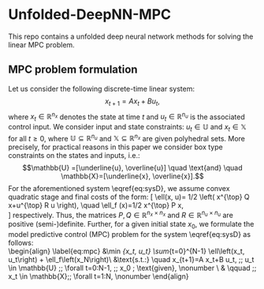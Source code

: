 # Unfolded-DeepNN-MPC
This repo contains a unfolded deep neural network methods for solving the linear MPC problem.

## MPC problem formulation

Let us consider  the  following discrete-time linear system:
$$x_{t+1} = Ax_t + B u_t,$$
where $x_t \in \mathbb{R}^{n_x}$ denotes the state at time $t$ and $u_t \in \mathbb{R}^{n_u}$ is the associated control input. We consider input and state constraints: $u_t \in \mathbb{U}$  and $x_t \in \mathbb{X}$ for all $t\geq 0$, where $\mathbb{U} \subseteq  \mathbb{R}^{n_u}$ and $\mathbb{X} \subseteq  \mathbb{R}^{n_x}$ are given  polyhedral sets. More precisely, for practical reasons in this paper we consider box type  constraints on the states and inputs, i.e.: 
$$\mathbb{U} =[\underline{u}, \overline{u}] \quad  \text{and} \quad   \mathbb{X}=[\underline{x}, \overline{x}].$$  For the aforementioned system \eqref{eq:sysD}, we assume convex quadratic stage and final costs of the form:
\[ 
\ell(x, u)= 1/2 \left( x^{\top} Q x+u^{\top} R u \right), \quad \ell_f (x)=1/2 x^{\top} P x,  
\] 
respectively. Thus, the matrices $P, Q \in \mathbb{R}^{n_x \times n_x}$  and $R \in \mathbb{R}^{n_u \times n_u}$ are positive (semi-)definite. Further, for a given initial state $x_0$, we formulate the model predictive control (MPC) problem for the system \eqref{eq:sysD} as follows:
\
\begin{align} \label{eq:mpc}
&\min _{x_t, u_t} \sum_{t=0}^{N-1} \ell\left(x_t, u_t\right) + \ell_f\left(x_N\right)\\
&\text{s.t.:}  \quad x_{t+1}=A x_t+B u_t, \;\;    u_t \in \mathbb{U} \;\;  \forall t=0:N-1, \;\; x_0 \; \text{given},  \nonumber  \\
& \qquad  \;\; x_t \in \mathbb{X}\;\;  \forall t=1:N, \nonumber 
\end{align}
